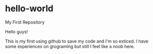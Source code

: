 # hello-world
My First Repository

Hello guys!

This is my first using github to save my code and I'm so exticed. I have some experiences on grograming but still I feel like a noob here.
